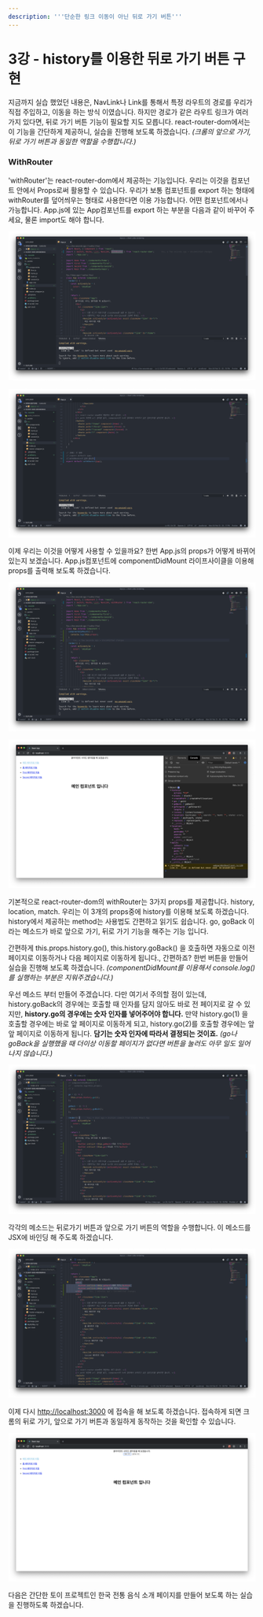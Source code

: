 ```yaml
---
description: '''단순한 링크 이동이 아닌 뒤로 가기 버튼'''
---
```


# 3강 - history를 이용한 뒤로 가기 버튼 구현

지금까지 실습 했었던 내용은, NavLink나 Link를 통해서 특정 라우트의 경로를 우리가 직접 주입하고, 이동을 하는 방식 이였습니다. 하지만 경로가 같은 라우트 링크가 여러 가지 있다면, 뒤로 가기 버튼 기능이 필요할 지도 모릅니다. react-router-dom에서는 이 기능을 간단하게 제공하니, 실습을 진행해 보도록 하겠습니다. _\(크롬의 앞으로 가기, 뒤로 가기 버튼과 동일한 역할을 수행합니다.\)_

### WithRouter

'withRouter'는 react-router-dom에서 제공하는 기능입니다. 우리는 이것을 컴포넌트 안에서 Props로써 활용할 수 있습니다. 우리가 보통 컴포넌트를 export 하는 형태에 withRouter를 덮어씌우는 형태로 사용한다면 이용 가능합니다. 어떤 컴포넌트에서나 가능합니다. App.js에 있는 App컴포넌트를 export 하는 부분을 다음과 같이 바꾸어 주세요, 물론 import도 해야 합니다.

![import withRouter](.gitbook/assets/2019-02-04-12.32.15.png)

![&#xAC10;&#xC2F8; &#xC8FC;&#xAE30;](.gitbook/assets/2019-02-04-12.33.12.png)

이제 우리는 이것을 어떻게 사용할 수 있을까요? 한번 App.js의 props가 어떻게 바뀌어 있는지 보겠습니다. App.js컴포넌트에 componentDidMount 라이프사이클을 이용해 props를 출력해 보도록 하겠습니다.

![componentDidMount&#xB97C; &#xC774;&#xC6A9;&#xD574;&#xC11C; props&#xB97C; &#xCD9C;&#xB825;&#xD569;&#xB2C8;&#xB2E4;.](.gitbook/assets/2019-02-04-12.35.01%20%281%29.png)

![history, location, match](.gitbook/assets/2019-02-04-12.34.54.png)

기본적으로 react-router-dom의 withRouter는 3가지 props를 제공합니다. history, location, match. 우리는 이 3개의 props중에 history를 이용해 보도록 하겠습니다. history에서 제공하는 method는 사용법도 간편하고 읽기도 쉽습니다. go, goBack 이라는 메소드가 바로 앞으로 가기, 뒤로 가기 기능을 해주는 기능 입니다.

간편하게 this.props.history.go\(\), this.history.goBack\(\) 을 호출하면 자동으로 이전 페이지로 이동하거나 다음 페이지로 이동하게 됩니다., 간편하죠? 한번 버튼을 만들어 실습을 진행해 보도록 하겠습니다. _\(componentDidMount를 이용해서 console.log\(\)를 실행하는 부분은 지워주겠습니다.\)_

우선 메소드 부터 만들어 주겠습니다. 다만 여기서 주의할 점이 있는데, history.goBack의 경우에는 호출할 때 인자를 담지 않아도 바로 전 페이지로 갈 수 있지만, **history.go의 경우에는 숫자 인자를 넣어주어야 합니다.** 만약 history.go\(1\) 을 호출할 경우에는 바로 앞 페이지로 이동하게 되고, history.go\(2\)를 호출할 경우에는 앞앞 페이지로 이동하게 됩니다. **담기는 숫자 인자에 따라서 결정되는 것이죠.** _\(go나 goBack을 실행했을 때 더이상 이동할 페이지가 없다면 버튼을 눌러도 아무 일도 일어나지 않습니다.\)_

![goBack, go &#xBA54;&#xC18C;&#xB4DC;&#xB97C; &#xB9CC;&#xB4E4;&#xC5B4; &#xC8FC;&#xC5C8;&#xC2B5;&#xB2C8;&#xB2E4;.](.gitbook/assets/2019-02-04-1.12.15.png)

각각의 메소드는 뒤로가기 버튼과 앞으로 가기 버튼의 역할을 수행합니다. 이 메소드를 JSX에 바인딩 해 주도록 하겠습니다.

![JSX &#xBD80;&#xBD84;](.gitbook/assets/2019-02-04-1.13.56.png)

이제 다시 [http://localhost:3000](http://localhost:3000) 에 접속을 해 보도록 하겠습니다. 접속하게 되면 크롬의 뒤로 가기, 앞으로 가기 버튼과 동일하게 동작하는 것을 확인할 수 있습니다.

![&#xB4A4;&#xB85C; &#xAC00;&#xAE30;, &#xC55E;&#xC73C;&#xB85C; &#xAC00;&#xAE30; &#xBC84;&#xD2BC;](.gitbook/assets/2019-02-04-1.15.29.png)

다음은 간단한 토이 프로젝트인 한국 전통 음식 소개 페이지를 만들어 보도록 하는 실습을 진행하도록 하겠습니다.

